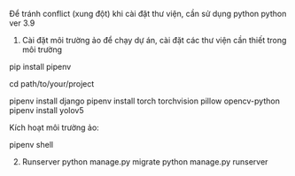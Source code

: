 Để tránh conflict (xung đột) khi cài đặt thư viện, cần sử dụng python python ver 3.9

1. Cài đặt môi trường ảo để chạy dự án, cài đặt các thư viện cần thiết trong môi trường

pip install pipenv

cd path/to/your/project

pipenv install django
pipenv install torch torchvision pillow opencv-python
pipenv install yolov5

Kích hoạt môi trường ảo:

pipenv shell

2. Runserver
python manage.py migrate
python manage.py runserver


